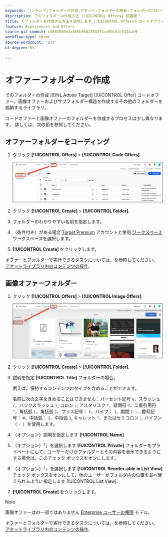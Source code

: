 ```yaml
---
keywords: コンテンツ;フォルダーの作成;アセット;フォルダーの移動;フォルダーのコピー;フォルダーの削除;フォルダーのダウンロード;フォルダー
description: でのフォルダーの作成方法 [!UICONTROL Offers] 図書館？
title: でフォルダーを作成する方法を説明します [!UICONTROL Offers] コードオファー、画像オファーおよび他のフォルダーを保持するライブラリ。
feature: Experiences and Offers
source-git-commit: cd8035d9e2a369b9503763474ce09c4fe2434ae9
workflow-type: tm+mt
source-wordcount: '277'
ht-degree: 5%

---
```


# オファーフォルダーの作成

でのフォルダーの作成 [!DNL Adobe Target] [!UICONTROL Offer] コードオファー、画像オファーおよびサブフォルダー構造を作成するその他のフォルダーを格納するライブラリ。

コードオファーと画像オファーのフォルダーを作成するプロセスは少し異なります。 詳しくは、次の節を参照してください。

## オファーフォルダーをコーディング

1. クリック **[!UICONTROL Offers]** > **[!UICONTROL Code Offers]**.

   ![「コードオファー」タブ](/help/main/c-experiences/c-manage-content/assets/code-offers-tab-new.png)

1. クリック **[!UICONTROL Create]** > **[!UICONTROL Folder]**.

1. フォルダーのわかりやすい名前を指定します。

1. （条件付き）がある場合 [Target Premium](/help/main/c-intro/intro.md#premium) アカウントと使用 [ワークスペース](/help/main/administrating-target/c-user-management/property-channel/properties-overview.md##section_B82EB409B67C4D9D9D20CE30E48DB1DC)ワークスペースを選択します。

1. **[!UICONTROL Create]** をクリックします。

オファーとフォルダーで実行できるタスクについては、を参照してください。 [アセットライブラリ内のコンテンツの操作](/help/main/c-experiences/c-manage-content/assets-working.md).

## 画像オファーフォルダー

1. クリック **[!UICONTROL Offers]** > **[!UICONTROL Image Offers]**.

   ![「画像オファー」タブ](/help/main/c-experiences/c-manage-content/assets/image-offers-tab-new.png)

1. クリック **[!UICONTROL Create]** > **[!UICONTROL Folder]**.
1. 説明を指定 **[!UICONTROL Title]** フォルダーの場合。

   例えば、保持するコンテンツのタイプを含めることができます。

   名前に次の文字を含めることはできません：パーセント記号 `%`，スラッシュ `/`，バックスラッシュ `\`, コロン `:`, アスタリスク `*`，疑問符 `?`、二重引用符 `"`，角括弧 `[`，角括弧 `]`、プラス記号： `+`、パイプ： `|`、期間： `.`、番号記号： `#`、中括弧： `{`、中括弧 `}`, キャレット `^`、またはセミコロン `;`. ハイフン（ `- `）を使用します。

1. （オプション）説明を指定します **[!UICONTROL Name]**.
1. （オプション）「」を選択します **[!UICONTROL Private]** フォルダーをプライベートにして、ユーザーだけがフォルダーとその内容を表示できるようにする場合は、このチェック ボックスをオンにします。

1. （オプション）「」を選択します **[!UICONTROL Reorder-able in List View]** チェック ボックスをオンにして、他のユーザーがフォルダ内の位置を並べ替えられるように指定します [!UICONTROL List View].

1. **[!UICONTROL Create]** をクリックします。

>[!NOTE]
>
>画像オファーはの一部ではありません [Enterprise ユーザーの権限](/help/main/administrating-target/c-user-management/property-channel/property-channel.md) モデル。

オファーとフォルダーで実行できるタスクについては、を参照してください。 [アセットライブラリ内のコンテンツの操作](/help/main/c-experiences/c-manage-content/assets-working.md).